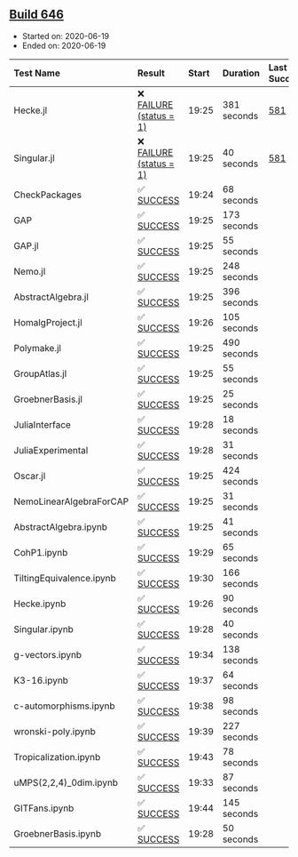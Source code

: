 ## [Build 646](https://oscarci.mathematik.uni-kl.de/job/oscar-julia-1.4/646/)

* Started on: 2020-06-19
* Ended on: 2020-06-19

| Test Name    | Result | Start | Duration | Last Success | First Failure |
|:-------------|:-------|:------|:---------|:-------------|:--------------|
| Hecke.jl | ❌ [FAILURE (status = 1)](https://oscarci.mathematik.uni-kl.de/job/oscar-julia-1.4/646/artifact/logs/build-646/Hecke.jl.log) | 19:25 | 381 seconds | [581](https://oscarci.mathematik.uni-kl.de/job/oscar-julia-1.4/581/) | [582](https://oscarci.mathematik.uni-kl.de/job/oscar-julia-1.4/582/) |
| Singular.jl | ❌ [FAILURE (status = 1)](https://oscarci.mathematik.uni-kl.de/job/oscar-julia-1.4/646/artifact/logs/build-646/Singular.jl.log) | 19:25 | 40 seconds | [581](https://oscarci.mathematik.uni-kl.de/job/oscar-julia-1.4/581/) | [582](https://oscarci.mathematik.uni-kl.de/job/oscar-julia-1.4/582/) |
| CheckPackages | ✅ [SUCCESS](https://oscarci.mathematik.uni-kl.de/job/oscar-julia-1.4/646/artifact/logs/build-646/CheckPackages.log) | 19:24 | 68 seconds |  |  |
| GAP | ✅ [SUCCESS](https://oscarci.mathematik.uni-kl.de/job/oscar-julia-1.4/646/artifact/logs/build-646/GAP.log) | 19:25 | 173 seconds |  |  |
| GAP.jl | ✅ [SUCCESS](https://oscarci.mathematik.uni-kl.de/job/oscar-julia-1.4/646/artifact/logs/build-646/GAP.jl.log) | 19:25 | 55 seconds |  |  |
| Nemo.jl | ✅ [SUCCESS](https://oscarci.mathematik.uni-kl.de/job/oscar-julia-1.4/646/artifact/logs/build-646/Nemo.jl.log) | 19:25 | 248 seconds |  |  |
| AbstractAlgebra.jl | ✅ [SUCCESS](https://oscarci.mathematik.uni-kl.de/job/oscar-julia-1.4/646/artifact/logs/build-646/AbstractAlgebra.jl.log) | 19:25 | 396 seconds |  |  |
| HomalgProject.jl | ✅ [SUCCESS](https://oscarci.mathematik.uni-kl.de/job/oscar-julia-1.4/646/artifact/logs/build-646/HomalgProject.jl.log) | 19:26 | 105 seconds |  |  |
| Polymake.jl | ✅ [SUCCESS](https://oscarci.mathematik.uni-kl.de/job/oscar-julia-1.4/646/artifact/logs/build-646/Polymake.jl.log) | 19:25 | 490 seconds |  |  |
| GroupAtlas.jl | ✅ [SUCCESS](https://oscarci.mathematik.uni-kl.de/job/oscar-julia-1.4/646/artifact/logs/build-646/GroupAtlas.jl.log) | 19:25 | 55 seconds |  |  |
| GroebnerBasis.jl | ✅ [SUCCESS](https://oscarci.mathematik.uni-kl.de/job/oscar-julia-1.4/646/artifact/logs/build-646/GroebnerBasis.jl.log) | 19:25 | 25 seconds |  |  |
| JuliaInterface | ✅ [SUCCESS](https://oscarci.mathematik.uni-kl.de/job/oscar-julia-1.4/646/artifact/logs/build-646/JuliaInterface.log) | 19:28 | 18 seconds |  |  |
| JuliaExperimental | ✅ [SUCCESS](https://oscarci.mathematik.uni-kl.de/job/oscar-julia-1.4/646/artifact/logs/build-646/JuliaExperimental.log) | 19:28 | 31 seconds |  |  |
| Oscar.jl | ✅ [SUCCESS](https://oscarci.mathematik.uni-kl.de/job/oscar-julia-1.4/646/artifact/logs/build-646/Oscar.jl.log) | 19:25 | 424 seconds |  |  |
| NemoLinearAlgebraForCAP | ✅ [SUCCESS](https://oscarci.mathematik.uni-kl.de/job/oscar-julia-1.4/646/artifact/logs/build-646/NemoLinearAlgebraForCAP.log) | 19:25 | 31 seconds |  |  |
| AbstractAlgebra.ipynb | ✅ [SUCCESS](https://oscarci.mathematik.uni-kl.de/job/oscar-julia-1.4/646/artifact/logs/build-646/AbstractAlgebra.ipynb.log) | 19:25 | 41 seconds |  |  |
| CohP1.ipynb | ✅ [SUCCESS](https://oscarci.mathematik.uni-kl.de/job/oscar-julia-1.4/646/artifact/logs/build-646/CohP1.ipynb.log) | 19:29 | 65 seconds |  |  |
| TiltingEquivalence.ipynb | ✅ [SUCCESS](https://oscarci.mathematik.uni-kl.de/job/oscar-julia-1.4/646/artifact/logs/build-646/TiltingEquivalence.ipynb.log) | 19:30 | 166 seconds |  |  |
| Hecke.ipynb | ✅ [SUCCESS](https://oscarci.mathematik.uni-kl.de/job/oscar-julia-1.4/646/artifact/logs/build-646/Hecke.ipynb.log) | 19:26 | 90 seconds |  |  |
| Singular.ipynb | ✅ [SUCCESS](https://oscarci.mathematik.uni-kl.de/job/oscar-julia-1.4/646/artifact/logs/build-646/Singular.ipynb.log) | 19:28 | 40 seconds |  |  |
| g-vectors.ipynb | ✅ [SUCCESS](https://oscarci.mathematik.uni-kl.de/job/oscar-julia-1.4/646/artifact/logs/build-646/g-vectors.ipynb.log) | 19:34 | 138 seconds |  |  |
| K3-16.ipynb | ✅ [SUCCESS](https://oscarci.mathematik.uni-kl.de/job/oscar-julia-1.4/646/artifact/logs/build-646/K3-16.ipynb.log) | 19:37 | 64 seconds |  |  |
| c-automorphisms.ipynb | ✅ [SUCCESS](https://oscarci.mathematik.uni-kl.de/job/oscar-julia-1.4/646/artifact/logs/build-646/c-automorphisms.ipynb.log) | 19:38 | 98 seconds |  |  |
| wronski-poly.ipynb | ✅ [SUCCESS](https://oscarci.mathematik.uni-kl.de/job/oscar-julia-1.4/646/artifact/logs/build-646/wronski-poly.ipynb.log) | 19:39 | 227 seconds |  |  |
| Tropicalization.ipynb | ✅ [SUCCESS](https://oscarci.mathematik.uni-kl.de/job/oscar-julia-1.4/646/artifact/logs/build-646/Tropicalization.ipynb.log) | 19:43 | 78 seconds |  |  |
| uMPS(2,2,4)_0dim.ipynb | ✅ [SUCCESS](https://oscarci.mathematik.uni-kl.de/job/oscar-julia-1.4/646/artifact/logs/build-646/uMPS-2-2-4-_0dim.ipynb.log) | 19:33 | 87 seconds |  |  |
| GITFans.ipynb | ✅ [SUCCESS](https://oscarci.mathematik.uni-kl.de/job/oscar-julia-1.4/646/artifact/logs/build-646/GITFans.ipynb.log) | 19:44 | 145 seconds |  |  |
| GroebnerBasis.ipynb | ✅ [SUCCESS](https://oscarci.mathematik.uni-kl.de/job/oscar-julia-1.4/646/artifact/logs/build-646/GroebnerBasis.ipynb.log) | 19:28 | 50 seconds |  |  |
